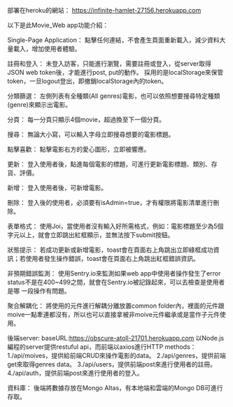 部署在heroku的網站：
  https://infinite-hamlet-27156.herokuapp.com

以下是此Movie_Web app功能介紹：

Single-Page Application：
  點擊任何連結，不會產生頁面重新載入，減少資料大量載入，增加使用者體驗。

註冊和登入：
  未登入訪客，只能進行瀏覽，需要註冊或登入，從server取得JSON web token後，才能進行post, put的動作。
  採用的是localStorage來保管token，一旦logout登出，即撤銷localStorage內的token。

分類篩選：
  左側列表有全種類(All genres)電影，也可以依照想要搜尋特定種類(genre)來顯示出電影。

分頁：
  每一分頁只顯示4個movie，超過換至下一個分頁。

搜尋：
  無論大小寫，可以輸入字母立即搜尋想要的電影標題。

點擊喜歡：
  點擊電影右方的愛心圖形，立即被響應。

更新：
  登入使用者後，點進每個電影的標題，可進行更新電影標題、類別、存貨、評價。
  
新增：
  登入使用者後，可新增電影。

刪除：
  登入後的使用者，必須要有isAdmin=true，才有權限將電影清單進行刪除。
  
表單格式：
  使用Joi，當使用者沒有輸入好所需格式，例如：電影標題至少為5個字元以上，就會立即跳出紅框顯示，並無法按下submit按鈕。

狀態提示：
  若成功更新或新增電影，toast會在頁面右上角跳出立即綠框成功資訊；若使用者發生操作錯誤，toast會在頁面右上角跳出紅框錯誤資訊。
  
非預期錯誤監測：
  使用Sentry.io來監測如果web app中使用者操作發生了error status不是在400~499之間，就會在Sentry.io被記錄起來，可以去檢查是使用者是哪   一段操作有問題。
  
聚合解耦化：
  將使用的元件進行解耦分離放置common folder內，裡面的元件跟moive一點牽連都沒有，所以也可以直接拿被非moive元件繼承或是當作子元件使用。
  
後端server:
  baseURL:https://obscure-atoll-21701.herokuapp.com
  以Node.js編程的server提供restuful api，而前端以axios進行HTTP methods：
  1./api/moives，提供給前端CRUD來操作電影的data。
  2./api/genres，提供前端get來取得genres data。
  3./api/users，提供前端post來進行使用者的註冊。
  4./api/auth，提供前端post來進行使用者的登入。
  
資料庫：
  後端將數據存放在Mongo Altas，有本地端和雲端的Mongo DB可進行存取。


